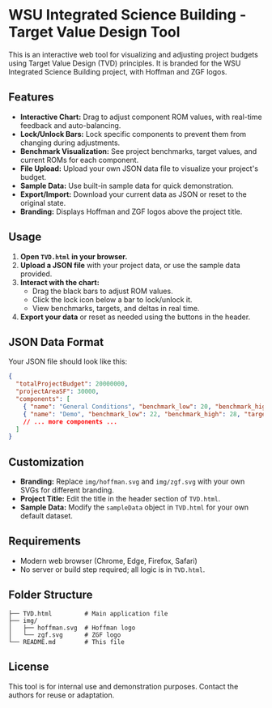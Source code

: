 # WSU Integrated Science Building - Target Value Design Tool

This is an interactive web tool for visualizing and adjusting project budgets using Target Value Design (TVD) principles. It is branded for the WSU Integrated Science Building project, with Hoffman and ZGF logos.

## Features
- **Interactive Chart:** Drag to adjust component ROM values, with real-time feedback and auto-balancing.
- **Lock/Unlock Bars:** Lock specific components to prevent them from changing during adjustments.
- **Benchmark Visualization:** See project benchmarks, target values, and current ROMs for each component.
- **File Upload:** Upload your own JSON data file to visualize your project's budget.
- **Sample Data:** Use built-in sample data for quick demonstration.
- **Export/Import:** Download your current data as JSON or reset to the original state.
- **Branding:** Displays Hoffman and ZGF logos above the project title.

## Usage
1. **Open `TVD.html` in your browser.**
2. **Upload a JSON file** with your project data, or use the sample data provided.
3. **Interact with the chart:**
   - Drag the black bars to adjust ROM values.
   - Click the lock icon below a bar to lock/unlock it.
   - View benchmarks, targets, and deltas in real time.
4. **Export your data** or reset as needed using the buttons in the header.

## JSON Data Format
Your JSON file should look like this:
```json
{
  "totalProjectBudget": 20000000,
  "projectAreaSF": 30000,
  "components": [
    { "name": "General Conditions", "benchmark_low": 20, "benchmark_high": 35, "target_value": 30, "current_rom": 29 },
    { "name": "Demo", "benchmark_low": 22, "benchmark_high": 28, "target_value": 25, "current_rom": 26 }
    // ... more components ...
  ]
}
```

## Customization
- **Branding:** Replace `img/hoffman.svg` and `img/zgf.svg` with your own SVGs for different branding.
- **Project Title:** Edit the title in the header section of `TVD.html`.
- **Sample Data:** Modify the `sampleData` object in `TVD.html` for your own default dataset.

## Requirements
- Modern web browser (Chrome, Edge, Firefox, Safari)
- No server or build step required; all logic is in `TVD.html`.

## Folder Structure
```
├── TVD.html         # Main application file
├── img/
│   ├── hoffman.svg  # Hoffman logo
│   └── zgf.svg      # ZGF logo
└── README.md        # This file
```

## License
This tool is for internal use and demonstration purposes. Contact the authors for reuse or adaptation. 